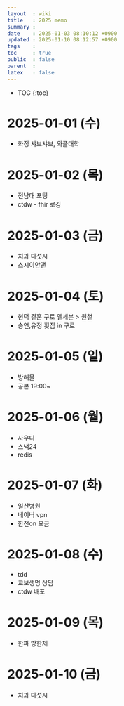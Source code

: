 ```yaml
---
layout  : wiki
title   : 2025 memo
summary : 
date    : 2025-01-03 08:10:12 +0900
updated : 2025-01-10 08:12:57 +0900
tags    : 
toc     : true
public  : false
parent  : 
latex   : false
---
```

* TOC
{:toc}

# 2025-01-01 (수)
- 화정 샤브샤브, 와플대학
 
# 2025-01-02 (목)
- 전남대 포팅
- ctdw - fhir 로깅

# 2025-01-03 (금)
- 치과 다섯시
- 스시이안앤
 
# 2025-01-04 (토)
- 현덕 결혼 구로 엘세븐 > 원철
- 승연,유정 횟집 in 구로
 
# 2025-01-05 (일)
- 방해물
- 공본 19:00~
 
# 2025-01-06 (월)
- 사우디
- 스낵24
- redis
 
# 2025-01-07 (화)
- 일산병원
- 네이버 vpn
- 한전on 요금

# 2025-01-08 (수)
- tdd
- 교보생명 상담
- ctdw 배포
 
# 2025-01-09 (목)
- 한파 방한제
 
# 2025-01-10 (금)
- 치과 다섯시
